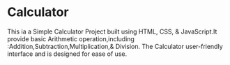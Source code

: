 # Calculator
This ia a Simple Calculator Project built using HTML, CSS, & JavaScript.It provide basic Arithmetic operation,including :Addition,Subtraction,Multiplication,& Division.
The Calculator user-friendly interface and is designed for ease of use.
